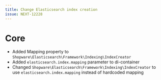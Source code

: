 ```yaml
---
title: Change Elasticsearch index creation
issue: NEXT-12228
---
```

# Core
* Added Mapping property to `Shopware\Elasticsearch\Framework\Indexing\IndexCreator`
* Added `elasticsearch.index.mapping` parameter to di-container
* Changed `Shopware\Elasticsearch\Framework\Indexing\IndexCreator` to use `elasticsearch.index.mapping` instead of hardcoded mapping
